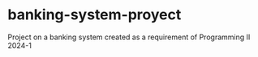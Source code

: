 # banking-system-proyect
Project on a banking system created as a requirement of Programming II 2024-1
